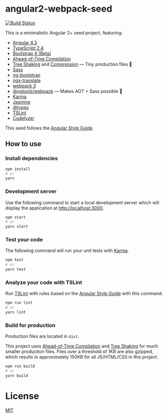 # angular2-webpack-seed

[![Build Status](https://travis-ci.org/fgladisch/angular2-webpack-seed.svg?branch=master)](https://travis-ci.org/fgladisch/angular2-webpack-seed)

This is a minimalistic Angular 2+ seed project, featuring:
* [Angular 4.3](https://www.typescriptlang.org)
* [TypeScript 2.4](https://www.typescriptlang.org)
* [Bootstrap 4 (Beta)](http://v4-alpha.getbootstrap.com)
* [Ahead-of-Time Compilation](https://angular.io/guide/aot-compiler)
* [Tree Shaking](https://webpack.js.org/guides/tree-shaking) and [Compression](https://github.com/webpack-contrib/compression-webpack-plugin) — Tiny production files :mouse2:
* [Sass](http://sass-lang.com)
* [ng-bootstrap](https://github.com/ng-bootstrap/ng-bootstrap)
* [ngx-translate](https://github.com/ngx-translate)
* [webpack 3](https://webpack.github.io)
* [@ngtools/webpack](https://www.npmjs.com/package/@ngtools/webpack) — Makes AOT + Sass possible :tada:
* [Karma](https://karma-runner.github.io)
* [Jasmine](http://jasmine.github.io)
* [@types](https://blogs.msdn.microsoft.com/typescript/2016/06/15/the-future-of-declaration-files)
* [TSLint](https://github.com/palantir/tslint)
* [Codelyzer](https://github.com/mgechev/codelyzer)

This seed follows the [Angular Style Guide](https://angular.io/docs/ts/latest/guide/style-guide.html).

## How to use

### Install dependencies

```bash
npm install
# or
yarn
```

### Development server

Use the following command to start a local development server which will display the application at [http://localhost:3000](http://localhost:3000).

```bash
npm start
# or
yarn start
```

### Test your code

The following command will run your unit tests with [Karma](https://karma-runner.github.io).

```bash
npm test
# or
yarn test
```

### Analyze your code with TSLint

Run [TSLint](https://github.com/palantir/tslint) with rules based on the [Angular Style Guide](https://angular.io/docs/ts/latest/guide/style-guide.html) with this command.

```bash
npm run lint
# or
yarn lint
```

### Build for production

Production files are located in `dist`.

This project uses [Ahead-of-Time Compilation](https://angular.io/guide/aot-compiler) and [Tree Shaking](https://webpack.js.org/guides/tree-shaking) for much smaller production files. Files over a threshold of 1KB are also gzipped, which results in approximately 150KB for all JS/HTML/CSS in this project.

```bash
npm run build
# or
yarn build
```

# License
[MIT](/LICENSE)
